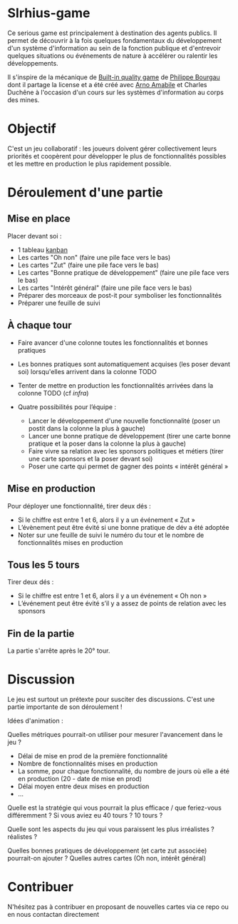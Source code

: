 # SIrhius-game

Ce serious game est principalement à destination des agents publics. Il permet de découvrir à la fois quelques fondamentaux du développement d'un système d'information au sein de la fonction publique et d'entrevoir quelques situations ou événements de nature à accélérer ou ralentir les développements.

Il s'inspire de la mécanique de [Built-in quality game](https://github.com/philou/built-in-quality-game) de [Philippe Bourgau](https://philippe.bourgau.net/) dont il partage la license et a été créé avec [Arno Amabile](linkedin.com/in/amabile-arno) et Charles Duchêne à l'occasion d'un cours sur les systèmes d'information au corps des mines.

# Objectif
C'est un jeu collaboratif : les joueurs doivent gérer collectivement leurs priorités et coopèrent pour développer le plus de fonctionnalités possibles et les mettre en production le plus rapidement possible.

# Déroulement d'une partie
## Mise en place
Placer devant soi :
- 1 tableau [kanban](https://fr.wikipedia.org/wiki/Kanban_(d%C3%A9veloppement))
- Les cartes "Oh non" (faire une pile face vers le bas)
- Les cartes "Zut" (faire une pile face vers le bas)
- Les cartes "Bonne pratique de développement" (faire une pile face vers le bas)
- Les cartes "Intérêt général" (faire une pile face vers le bas)
- Préparer des morceaux de post-it pour symboliser les fonctionnalités
- Préparer une feuille de suivi
 
## À chaque tour
- Faire avancer d'une colonne toutes les fonctionnalités et bonnes pratiques
- Les bonnes pratiques sont automatiquement acquises (les poser devant soi) lorsqu'elles arrivent dans la colonne TODO
- Tenter de mettre en production les fonctionnalités arrivées dans la colonne TODO (cf _infra_)

- Quatre possibilités pour l’équipe :
  - Lancer le développement d'une nouvelle fonctionnalité (poser un postit dans la colonne la plus à gauche)
  - Lancer une bonne pratique de développement (tirer une carte bonne pratique et la poser dans la colonne la plus à gauche)
  - Faire vivre sa relation avec les sponsors politiques et métiers (tirer une carte sponsors et la poser devant soi)
  - Poser une carte qui permet de gagner des points « intérêt général »

## Mise en production
Pour déployer une fonctionnalité, tirer deux dés :
- Si le chiffre est entre 1 et 6, alors il y a un événement « Zut »
- L’évènement peut être évité si une bonne pratique de dév a été adoptée
- Noter sur une feuille de suivi le numéro du tour et le nombre de fonctionnalités mises en production

## Tous les 5 tours
Tirer deux dés :

- Si le chiffre est entre 1 et 6, alors il y a un événement « Oh non »
- L’événement peut être évité s’il y a assez de points de relation avec les sponsors

## Fin de la partie
La partie s'arrête après le 20° tour.

# Discussion
Le jeu est surtout un prétexte pour susciter des discussions. C'est une partie importante de son déroulement !

Idées d'animation :

Quelles métriques pourrait-on utiliser pour mesurer l'avancement dans le jeu ?
- Délai de mise en prod de la première fonctionnalité
- Nombre de fonctionnalités mises en production
- La somme, pour chaque fonctionnalité, du nombre de jours où elle a été en production (20 - date de mise en prod)
- Délai moyen entre deux mises en production
- …

Quelle est la stratégie qui vous pourrait la plus efficace / que feriez-vous différemment ? Si vous aviez eu 40 tours ? 10 tours ?

Quelle sont les aspects du jeu qui vous paraissent les plus irréalistes ? réalistes ?

Quelles bonnes pratiques de développement (et carte zut associée) pourrait-on ajouter ? Quelles autres cartes (Oh non, intérêt général)

# Contribuer
N'hésitez pas à contribuer en proposant de nouvelles cartes via ce repo ou en nous contactan directement

